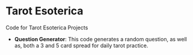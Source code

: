 # Tarot Esoterica
Code for Tarot Esoterica Projects

- **Question Generator**: This code generates a random question, as well as, both a 3 and 5 card spread for daily tarot practice.
